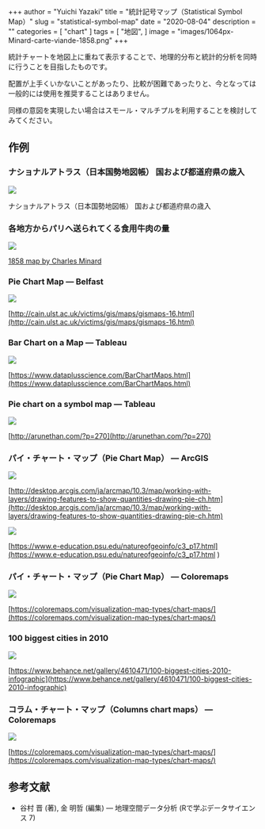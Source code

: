 +++
author = "Yuichi Yazaki"
title = "統計記号マップ（Statistical Symbol Map）"
slug = "statistical-symbol-map"
date = "2020-08-04"
description = ""
categories = [
    "chart"
]
tags = [
    "地図",
]
image = "images/1064px-Minard-carte-viande-1858.png"
+++

統計チャートを地図上に重ねて表示することで、地理的分布と統計的分析を同時に行うことを目指したものです。

配置が上手くいかないことがあったり、比較が困難であったりと、今となっては一般的には使用を推奨することはありません。

同様の意図を実現したい場合はスモール・マルチプルを利用することを検討してみてください。


<!--more-->


## 作例

### ナショナルアトラス（日本国勢地図帳） 国および都道府県の歳入

![](images/j-atlas-d_j_66.png)

ナショナルアトラス（日本国勢地図帳） 国および都道府県の歳入

### 各地方からパリへ送られてくる食用牛肉の量

![](images/1064px-Minard-carte-viande-1858.png)

[1858 map by Charles Minard](https://commons.wikimedia.org/wiki/Charles_Joseph_Minard)


### Pie Chart Map — Belfast

![](images/1_U8xEpDAive7YsN3PIFzSjw.jpg)

[http://cain.ulst.ac.uk/victims/gis/maps/gismaps-16.html](http://cain.ulst.ac.uk/victims/gis/maps/gismaps-16.html)

### Bar Chart on a Map — Tableau

![](images/1_pIOyHftfXVEwXNvuQTs4zw.png)

[https://www.dataplusscience.com/BarChartMaps.html](https://www.dataplusscience.com/BarChartMaps.html)

### Pie chart on a symbol map — Tableau

![](images/1_Ht5L2vgisQsjjid5txzndA.png)

[http://arunethan.com/?p=270](http://arunethan.com/?p=270)

### パイ・チャート・マップ（Pie Chart Map） — ArcGIS

![](images/1_y_P0ESrVxUwKqg6TA1s6bw.png)

[http://desktop.arcgis.com/ja/arcmap/10.3/map/working-with-layers/drawing-features-to-show-quantities-drawing-pie-ch.htm](http://desktop.arcgis.com/ja/arcmap/10.3/map/working-with-layers/drawing-features-to-show-quantities-drawing-pie-ch.htm)

![](images/1_mAK-AuR0oWkPtICrvXq8Tw.gif)

[https://www.e-education.psu.edu/natureofgeoinfo/c3_p17.html](https://www.e-education.psu.edu/natureofgeoinfo/c3_p17.html
)


### パイ・チャート・マップ（Pie Chart Map） — Coloremaps

![](images/1_f_EFGJlRSA2uTyp277EniA.png)

[https://coloremaps.com/visualization-map-types/chart-maps/](https://coloremaps.com/visualization-map-types/chart-maps/)

### 100 biggest cities in 2010

![](images/1_vYlrcEajmqotd7pmMkhw3g.jpeg)

[https://www.behance.net/gallery/4610471/100-biggest-cities-2010-infographic](https://www.behance.net/gallery/4610471/100-biggest-cities-2010-infographic)

### コラム・チャート・マップ（Columns chart maps） — Coloremaps

![](images/1_P_BLOe42fK636x5d-dkQQ.png)

[https://coloremaps.com/visualization-map-types/chart-maps/](https://coloremaps.com/visualization-map-types/chart-maps/)


## 参考文献

- 谷村 晋 (著), 金 明哲 (編集) — 地理空間データ分析 (Rで学ぶデータサイエンス 7)

